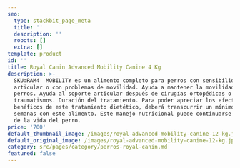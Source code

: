 ```yaml
---
seo:
  type: stackbit_page_meta
  title: ''
  description: ''
  robots: []
  extra: []
template: product
id: ''
title: Royal Canin Advanced Mobility Canine 4 Kg
description: >-
  SKU:RAM4  MOBILITY es un alimento completo para perros con sensibilidad
  articular o con problemas de movilidad. Ayuda a mantener la movilidad en
  perros. Ayuda al soporte articular después de cirugías ortopédicas o de
  traumatismos. Duración del tratamiento. Para poder apreciar los efectos
  benéficos de este tratamiento dietético, deberá transcurrir un mínimo de 6-8
  semanas con este alimento. Este manejo nutricional puede continuarse el resto
  de la vida del perro.
price: '700'
default_thumbnail_image: /images/royal-advanced-mobility-canine-12-kg.jpeg
default_original_image: /images/royal-advanced-mobility-canine-12-kg.jpeg
category: src/pages/category/perros-royal-canin.md
featured: false
---
```

